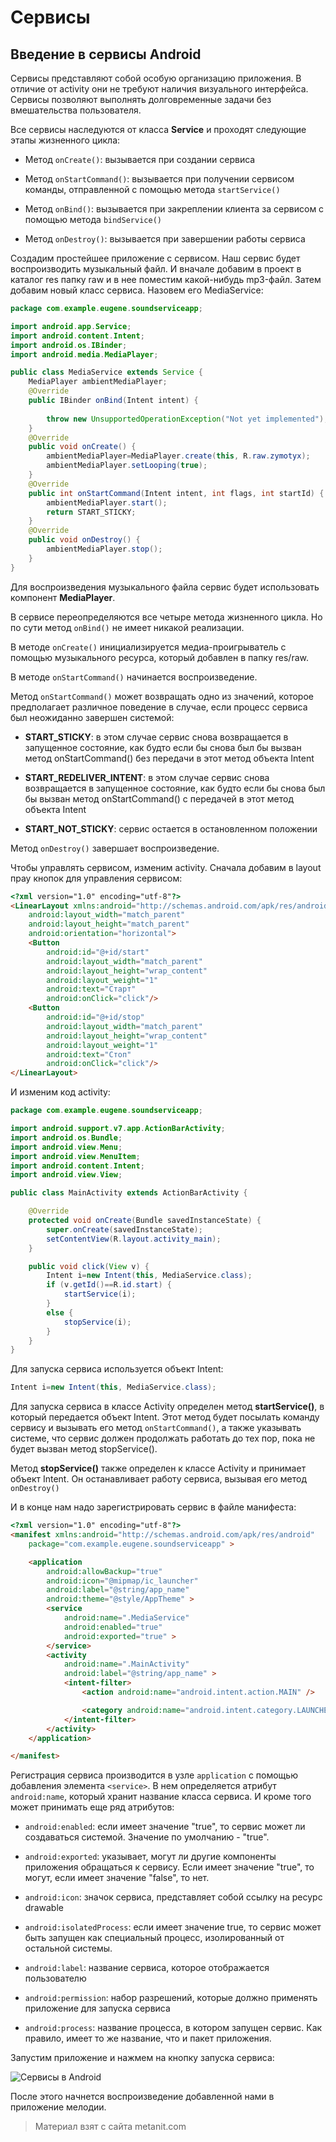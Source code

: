# Сервисы

## Введение в сервисы Android

Сервисы представляют собой особую организацию приложения. В отличие от activity они не требуют наличия визуального интерфейса. Сервисы позволяют выполнять долговременные задачи без вмешательства пользователя.

Все сервисы наследуются от класса **Service** и проходят следующие этапы жизненного цикла:

- Метод `onCreate()`: вызывается при создании сервиса

- Метод `onStartCommand()`: вызывается при получении сервисом команды, отправленной с помощью метода `startService()`

- Метод `onBind()`: вызывается при закреплении клиента за сервисом с помощью метода `bindService()`

- Метод `onDestroy()`: вызывается при завершении работы сервиса

Создадим простейшее приложение с сервисом. Наш сервис будет воспроизводить музыкальный файл. И вначале добавим в проект в каталог res папку raw и в нее поместим какой-нибудь mp3-файл. Затем добавим новый класс сервиса. Назовем его MediaService:

```java
package com.example.eugene.soundserviceapp;

import android.app.Service;
import android.content.Intent;
import android.os.IBinder;
import android.media.MediaPlayer;

public class MediaService extends Service {
    MediaPlayer ambientMediaPlayer;
    @Override
    public IBinder onBind(Intent intent) {
        
        throw new UnsupportedOperationException("Not yet implemented");
    }
    @Override
    public void onCreate() {
        ambientMediaPlayer=MediaPlayer.create(this, R.raw.zymotyx);
        ambientMediaPlayer.setLooping(true);
    }
    @Override
    public int onStartCommand(Intent intent, int flags, int startId) {
        ambientMediaPlayer.start();
        return START_STICKY;
    }
    @Override
    public void onDestroy() {
        ambientMediaPlayer.stop();
    }
}
```

Для воспроизведения музыкального файла сервис будет использовать компонент **MediaPlayer**.

В сервисе переопределяются все четыре метода жизненного цикла. Но по сути метод `onBind()` не имеет никакой реализации.

В методе `onCreate()` инициализируется медиа-проигрыватель с помощью музыкального ресурса, который добавлен в папку res/raw.

В методе `onStartCommand()` начинается воспроизведение.

Метод `onStartCommand()` может возвращать одно из значений, которое предполагает различное поведение в случае, если процесс сервиса был неожиданно завершен системой:

- **START_STICKY**: в этом случае сервис снова возвращается в запущенное состояние, как будто если бы снова был бы вызван метод 
onStartCommand() без передачи в этот метод объекта Intent

- **START_REDELIVER_INTENT**: в этом случае сервис снова возвращается в запущенное состояние, как будто если бы снова был бы вызван метод 
onStartCommand() с передачей в этот метод объекта Intent

- **START_NOT_STICKY**: сервис остается в остановленном положении

Метод `onDestroy()` завершает воспроизведение.

Чтобы управлять сервисом, изменим activity. Сначала добавим в layout прау кнопок для управления сервисом:

```html
<?xml version="1.0" encoding="utf-8"?>
<LinearLayout xmlns:android="http://schemas.android.com/apk/res/android"
    android:layout_width="match_parent"
    android:layout_height="match_parent"
    android:orientation="horizontal">
    <Button
        android:id="@+id/start"
        android:layout_width="match_parent"
        android:layout_height="wrap_content"
        android:layout_weight="1"
        android:text="Старт"
        android:onClick="click"/>
    <Button
        android:id="@+id/stop"
        android:layout_width="match_parent"
        android:layout_height="wrap_content"
        android:layout_weight="1"
        android:text="Стоп"
        android:onClick="click"/>
</LinearLayout>
```

И изменим код activity:

```java
package com.example.eugene.soundserviceapp;

import android.support.v7.app.ActionBarActivity;
import android.os.Bundle;
import android.view.Menu;
import android.view.MenuItem;
import android.content.Intent;
import android.view.View;

public class MainActivity extends ActionBarActivity {

    @Override
    protected void onCreate(Bundle savedInstanceState) {
        super.onCreate(savedInstanceState);
        setContentView(R.layout.activity_main);
    }

    public void click(View v) {
        Intent i=new Intent(this, MediaService.class);
        if (v.getId()==R.id.start) {
            startService(i);
        }
        else {
            stopService(i);
        }
    }
}
```

Для запуска сервиса используется объект Intent:

```java
Intent i=new Intent(this, MediaService.class);
```

Для запуска сервиса в классе Activity определен метод **startService()**, в который передается объект Intent. Этот метод будет посылать команду сервису и вызывать его метод `onStartCommand()`, а также указывать системе, что сервис должен продолжать работать до тех пор, пока не будет вызван метод stopService().

Метод **stopService()** также определен к классе Activity и принимает объект Intent. Он останавливает работу сервиса, вызывая его метод `onDestroy()`

И в конце нам надо зарегистрировать сервис в файле манифеста:

```html
<?xml version="1.0" encoding="utf-8"?>
<manifest xmlns:android="http://schemas.android.com/apk/res/android"
    package="com.example.eugene.soundserviceapp" >

    <application
        android:allowBackup="true"
        android:icon="@mipmap/ic_launcher"
        android:label="@string/app_name"
        android:theme="@style/AppTheme" >
        <service
            android:name=".MediaService"
            android:enabled="true"
            android:exported="true" >
        </service>
        <activity
            android:name=".MainActivity"
            android:label="@string/app_name" >
            <intent-filter>
                <action android:name="android.intent.action.MAIN" />

                <category android:name="android.intent.category.LAUNCHER" />
            </intent-filter>
        </activity>
    </application>

</manifest>
```

Регистрация сервиса производится в узле `application` с помощью добавления элемента `<service>`. В нем определяется атрибут `android:name`, который хранит название класса сервиса. И кроме того может принимать еще ряд атрибутов:

- `android:enabled`: если имеет значение "true", то сервис может ли создаваться системой. Значение по умолчанию - "true".

- `android:exported`: указывает, могут ли другие компоненты приложения обращаться к сервису. Если имеет значение "true", то могут, 
если имеет значение "false", то нет.

- `android:icon`: значок сервиса, представляет собой ссылку на ресурс drawable

- `android:isolatedProcess`: если имеет значение true, то сервис может быть запущен как специальный процесс, изолированный от остальной системы.

- `android:label`: название сервиса, которое отображается пользователю

- `android:permission`: набор разрешений, которые должно применять приложение для запуска сервиса

- `android:process`: название процесса, в котором запущен сервис. Как правило, имеет то же название, что и пакет приложения.

Запустим приложение и нажмем на кнопку запуска сервиса:

![Сервисы в Android](https://metanit.com/java/android/pics/androidservice.png)

После этого начнется воспроизведение добавленной нами в приложение мелодии.


> Материал взят с сайта metanit.com